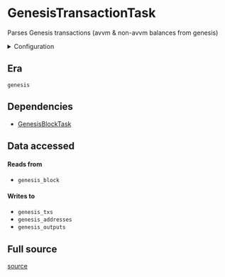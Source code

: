 # GenesisTransactionTask
Parses Genesis transactions \(avvm & non\-avvm balances from genesis\)


<details>
    <summary>Configuration</summary>

```rust
#[derive(Debug, Clone, Copy, serde::Deserialize, serde::Serialize)]
pub struct PayloadConfig {
    pub include_payload: bool,
}

```
</details>


## Era
` genesis `

## Dependencies

   * [GenesisBlockTask](./GenesisBlockTask)


## Data accessed
#### Reads from

   * ` genesis_block `


#### Writes to

   * ` genesis_txs `
   * ` genesis_addresses `
   * ` genesis_outputs `


## Full source
[source](https://github.com/dcSpark/carp/tree/main/indexer/tasks/src/genesis/genesis_txs.rs)

